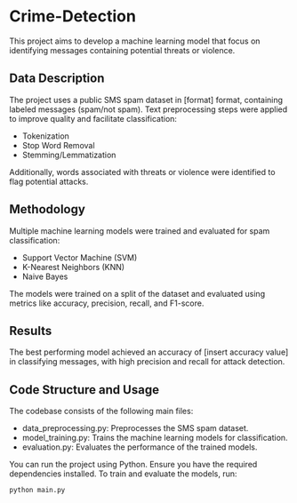# Crime-Detection

This project aims to develop a machine learning model that focus on identifying messages containing potential threats or violence.

## Data Description

The project uses a public SMS spam dataset in [format] format, containing labeled messages (spam/not spam). Text preprocessing steps were applied to improve quality and facilitate classification:

* Tokenization
* Stop Word Removal
* Stemming/Lemmatization

Additionally, words associated with threats or violence were identified to flag potential attacks.

## Methodology

Multiple machine learning models were trained and evaluated for spam classification:

* Support Vector Machine (SVM)
* K-Nearest Neighbors (KNN)
* Naive Bayes

The models were trained on a split of the dataset and evaluated using metrics like accuracy, precision, recall, and F1-score.

## Results

The best performing model achieved an accuracy of [insert accuracy value] in classifying messages, with high precision and recall for  attack detection.


## Code Structure and Usage

The codebase consists of the following main files:

* data_preprocessing.py: Preprocesses the SMS spam dataset.
* model_training.py: Trains the machine learning models for classification.
* evaluation.py: Evaluates the performance of the trained models.

You can run the project using Python. Ensure you have the required dependencies installed. To train and evaluate the models, run:

```bash
python main.py
